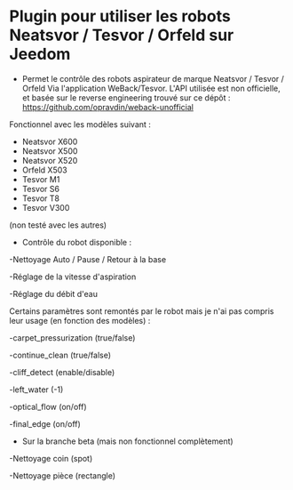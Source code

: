 # Plugin pour utiliser les robots Neatsvor / Tesvor / Orfeld sur Jeedom

* Permet le contrôle des robots aspirateur de marque Neatsvor / Tesvor / Orfeld
Via l'application WeBack/Tesvor. 
L'API utilisée est non officielle, et basée sur le reverse engineering trouvé sur ce dépôt : https://github.com/opravdin/weback-unofficial

Fonctionnel avec les modèles suivant : 
* Neatsvor X600
* Neatsvor X500
* Neatsvor X520
* Orfeld X503
* Tesvor M1
* Tesvor S6
* Tesvor T8
* Tesvor V300

(non testé avec les autres)

* Contrôle du robot disponible :

-Nettoyage Auto / Pause / Retour à la base

-Réglage de la vitesse d'aspiration 

-Réglage du débit d'eau

Certains paramètres sont remontés par le robot mais je n'ai pas compris leur usage (en fonction des modèles) :

-carpet_pressurization (true/false)

-continue_clean (true/false)

-cliff_detect (enable/disable)

-left_water (-1)

-optical_flow (on/off)

-final_edge (on/off)


* Sur la branche beta (mais non fonctionnel complètement)

-Nettoyage coin (spot)

-Nettoyage pièce (rectangle)

